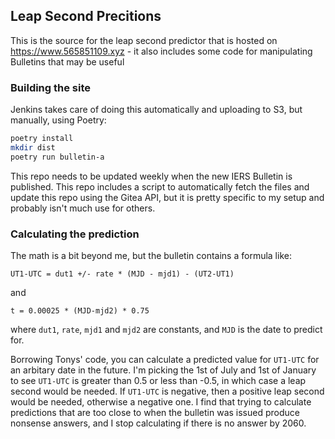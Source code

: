 ## Leap Second Precitions

This is the source for the leap second predictor that is hosted on https://www.565851109.xyz - it also includes some code for manipulating Bulletins that may be useful

### Building the site

Jenkins takes care of doing this automatically and uploading to S3, but manually, using Poetry:

``` sh
poetry install
mkdir dist
poetry run bulletin-a
```

This repo needs to be updated weekly when the new IERS Bulletin is published. This repo includes a script to automatically fetch the files and update this repo using the Gitea API, but it is pretty specific to my setup and probably isn't much use for others.

### Calculating the prediction

The math is a bit beyond me, but the bulletin contains a formula like:

`UT1-UTC = dut1 +/- rate * (MJD - mjd1) - (UT2-UT1)`

and

`t = 0.00025 * (MJD-mjd2) * 0.75`

where `dut1`, `rate`, `mjd1` and `mjd2` are constants, and `MJD` is the date to predict for.

Borrowing Tonys' code, you can calculate a predicted value for `UT1-UTC` for an arbitary date in the future. I'm picking the 1st of July and 1st of January to see `UT1-UTC` is greater than 0.5 or less than -0.5, in which case a leap second would be needed. If `UT1-UTC` is negative, then a positive leap second would be needed, otherwise a negative one. I find that trying to calculate predictions that are too close to when the bulletin was issued produce nonsense answers, and I stop calculating if there is no answer by 2060.

